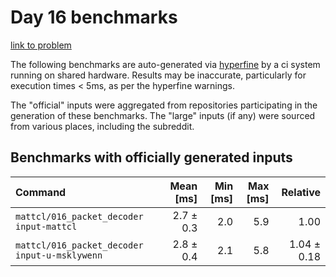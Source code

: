 # Day 16 benchmarks

[link to problem](http://adventofcode.com/2021/day/16)

The following benchmarks are auto-generated via [hyperfine](https://github.com/sharkdp/hyperfine) by a ci system running on shared hardware. Results may be inaccurate, particularly for execution times < 5ms, as per the hyperfine warnings.

The "official" inputs were aggregated from repositories participating in the generation of these benchmarks. The "large" inputs (if any) were sourced from various places, including the subreddit.

## Benchmarks with officially generated inputs
| Command | Mean [ms] | Min [ms] | Max [ms] | Relative |
|:---|---:|---:|---:|---:|
| `mattcl/016_packet_decoder input-mattcl` | 2.7 ± 0.3 | 2.0 | 5.9 | 1.00 |
| `mattcl/016_packet_decoder input-u-msklywenn` | 2.8 ± 0.4 | 2.1 | 5.8 | 1.04 ± 0.18 |
